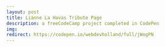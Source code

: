 ```yaml
---
layout: post
title: Lianne La Havas Tribute Page
description: a freeCodeCamp project completed in CodePen
img:
redirect: https://codepen.io/webdevholland/full/jWogPN
---
```

